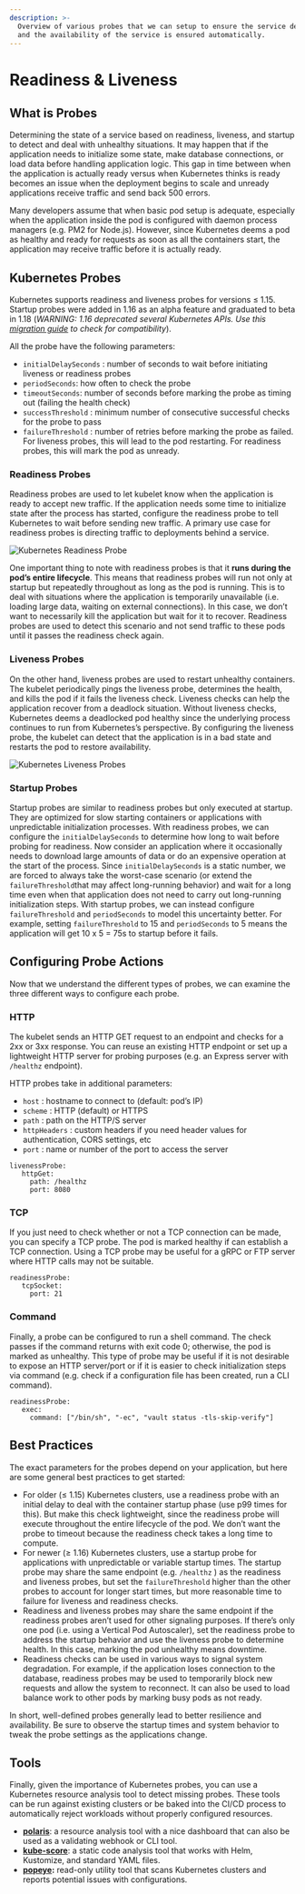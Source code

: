 ```yaml
---
description: >-
  Overview of various probes that we can setup to ensure the service deployment
  and the availability of the service is ensured automatically.
---
```


# Readiness & Liveness

## What is Probes <a id="8ec4"></a>

Determining the state of a service based on readiness, liveness, and startup to detect and deal with unhealthy situations. It may happen that if the application needs to initialize some state, make database connections, or load data before handling application logic. This gap in time between when the application is actually ready versus when Kubernetes thinks is ready becomes an issue when the deployment begins to scale and unready applications receive traffic and send back 500 errors.

Many developers assume that when basic pod setup is adequate, especially when the application inside the pod is configured with daemon process managers \(e.g. PM2 for Node.js\). However, since Kubernetes deems a pod as healthy and ready for requests as soon as all the containers start, the application may receive traffic before it is actually ready. 

## Kubernetes Probes <a id="f97c"></a>

Kubernetes supports readiness and liveness probes for versions ≤ 1.15. Startup probes were added in 1.16 as an alpha feature and graduated to beta in 1.18 \(_WARNING: 1.16 deprecated several Kubernetes APIs. Use this_ [_migration guide_](https://medium.com/dev-genius/upgrading-to-kubernetes-1-16-ad977933694d) _to check for compatibility_\).

All the probe have the following parameters:

* `initialDelaySeconds` : number of seconds to wait before initiating liveness or readiness probes
* `periodSeconds`: how often to check the probe
* `timeoutSeconds`: number of seconds before marking the probe as timing out \(failing the health check\)
* `successThreshold` : minimum number of consecutive successful checks for the probe to pass
* `failureThreshold` : number of retries before marking the probe as failed. For liveness probes, this will lead to the pod restarting. For readiness probes, this will mark the pod as unready.

### Readiness Probes <a id="84a4"></a>

Readiness probes are used to let kubelet know when the application is ready to accept new traffic. If the application needs some time to initialize state after the process has started, configure the readiness probe to tell Kubernetes to wait before sending new traffic. A primary use case for readiness probes is directing traffic to deployments behind a service.

![Kubernetes Readiness Probe](https://miro.medium.com/max/60/0*AvaYbgMkeHJ0Pis8.GIF?q=20)

One important thing to note with readiness probes is that it **runs during the pod’s entire lifecycle**. This means that readiness probes will run not only at startup but repeatedly throughout as long as the pod is running. This is to deal with situations where the application is temporarily unavailable \(i.e. loading large data, waiting on external connections\). In this case, we don’t want to necessarily kill the application but wait for it to recover. Readiness probes are used to detect this scenario and not send traffic to these pods until it passes the readiness check again.

### Liveness Probes <a id="29ef"></a>

On the other hand, liveness probes are used to restart unhealthy containers. The kubelet periodically pings the liveness probe, determines the health, and kills the pod if it fails the liveness check. Liveness checks can help the application recover from a deadlock situation. Without liveness checks, Kubernetes deems a deadlocked pod healthy since the underlying process continues to run from Kubernetes’s perspective. By configuring the liveness probe, the kubelet can detect that the application is in a bad state and restarts the pod to restore availability.

![Kubernetes Liveness Probes](https://miro.medium.com/max/60/0*yicsIyLNZJlDlIsf.GIF?q=20)

### **Startup Probes** <a id="1b53"></a>

Startup probes are similar to readiness probes but only executed at startup. They are optimized for slow starting containers or applications with unpredictable initialization processes. With readiness probes, we can configure the `initialDelaySeconds` to determine how long to wait before probing for readiness. Now consider an application where it occasionally needs to download large amounts of data or do an expensive operation at the start of the process. Since `initialDelaySeconds` is a static number, we are forced to always take the worst-case scenario \(or extend the `failureThreshold`that may affect long-running behavior\) and wait for a long time even when that application does not need to carry out long-running initialization steps. With startup probes, we can instead configure `failureThreshold` and `periodSeconds` to model this uncertainty better. For example, setting `failureThreshold` to 15 and `periodSeconds` to 5 means the application will get 10 x 5 = 75s to startup before it fails.

## Configuring Probe Actions <a id="3622"></a>

Now that we understand the different types of probes, we can examine the three different ways to configure each probe.

### **HTTP** <a id="245d"></a>

The kubelet sends an HTTP GET request to an endpoint and checks for a 2xx or 3xx response. You can reuse an existing HTTP endpoint or set up a lightweight HTTP server for probing purposes \(e.g. an Express server with `/healthz` endpoint\).

HTTP probes take in additional parameters:

* `host` : hostname to connect to \(default: pod’s IP\)
* `scheme` : HTTP \(default\) or HTTPS
* `path` : path on the HTTP/S server
* `httpHeaders` : custom headers if you need header values for authentication, CORS settings, etc
* `port` : name or number of the port to access the server

```text
livenessProbe:
   httpGet:
     path: /healthz
     port: 8080
```

### TCP <a id="ed8f"></a>

If you just need to check whether or not a TCP connection can be made, you can specify a TCP probe. The pod is marked healthy if can establish a TCP connection. Using a TCP probe may be useful for a gRPC or FTP server where HTTP calls may not be suitable.

```text
readinessProbe:
   tcpSocket:
     port: 21
```

### Command <a id="0a7d"></a>

Finally, a probe can be configured to run a shell command. The check passes if the command returns with exit code 0; otherwise, the pod is marked as unhealthy. This type of probe may be useful if it is not desirable to expose an HTTP server/port or if it is easier to check initialization steps via command \(e.g. check if a configuration file has been created, run a CLI command\).

```text
readinessProbe:
   exec:
     command: ["/bin/sh", "-ec", "vault status -tls-skip-verify"]
```

## Best Practices <a id="f849"></a>

The exact parameters for the probes depend on your application, but here are some general best practices to get started:

* For older \(≤ 1.15\) Kubernetes clusters, use a readiness probe with an initial delay to deal with the container startup phase \(use p99 times for this\). But make this check lightweight, since the readiness probe will execute throughout the entire lifecycle of the pod. We don’t want the probe to timeout because the readiness check takes a long time to compute.
* For newer \(≥ 1.16\) Kubernetes clusters, use a startup probe for applications with unpredictable or variable startup times. The startup probe may share the same endpoint \(e.g. `/healthz` \) as the readiness and liveness probes, but set the `failureThreshold` higher than the other probes to account for longer start times, but more reasonable time to failure for liveness and readiness checks.
* Readiness and liveness probes may share the same endpoint if the readiness probes aren’t used for other signaling purposes. If there’s only one pod \(i.e. using a Vertical Pod Autoscaler\), set the readiness probe to address the startup behavior and use the liveness probe to determine health. In this case, marking the pod unhealthy means downtime.
* Readiness checks can be used in various ways to signal system degradation. For example, if the application loses connection to the database, readiness probes may be used to temporarily block new requests and allow the system to reconnect. It can also be used to load balance work to other pods by marking busy pods as not ready.

In short, well-defined probes generally lead to better resilience and availability. Be sure to observe the startup times and system behavior to tweak the probe settings as the applications change.

## Tools <a id="e44b"></a>

Finally, given the importance of Kubernetes probes, you can use a Kubernetes resource analysis tool to detect missing probes. These tools can be run against existing clusters or be baked into the CI/CD process to automatically reject workloads without properly configured resources.

* [**polaris**](https://github.com/FairwindsOps/polaris): a resource analysis tool with a nice dashboard that can also be used as a validating webhook or CLI tool.
* [**kube-score**](https://github.com/zegl/kube-score): a static code analysis tool that works with Helm, Kustomize, and standard YAML files.
* [**popeye**](https://github.com/derailed/popeye)**:** read-only utility tool that scans Kubernetes clusters and reports potential issues with configurations.

